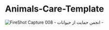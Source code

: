 # Animals-Care-Template
![FireShot Capture 008 - انجمن حمایت از حیوانات - ](https://user-images.githubusercontent.com/96956110/217355338-1c6dd63c-e067-42d9-aebe-1d81ae5c98eb.png)
